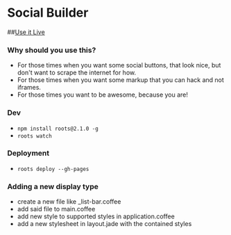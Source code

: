 Social Builder
====
##[Use it Live](http://mojotech.com/social-builder)


### Why should you use this?
* For those times when you want some social buttons, that look nice, but don't want to scrape the internet for how.
* For those times when you want some markup that you can hack and not iframes.
* For those times you want to be awesome, because you are!


### Dev
* ``` npm install roots@2.1.0 -g ```
* ``` roots watch ```


### Deployment
* ```roots deploy --gh-pages```


### Adding a new display type
* create a new file like _list-bar.coffee
* add said file to main.coffee
* add new style to supported styles in application.coffee
* add a new stylesheet in layout.jade with the contained styles
